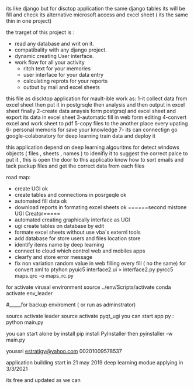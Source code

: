 
its like django but for disctop application
the same django tables its will be fill and check 
its alternative microsoft access and excel sheet ( its the same thin in one project)


the trarget of this project is :
- read any database and writ on it.
- compatibality with any django project.
- dynamic creating User interface.
- work flow for all your activity 
    - ritch text for your memories
    - user interface for your data entry
    - calculating reprots for your reports
    - outbut by mail and excel sheets

this file as discktop application for mault-ible work as:
1-it collect data from excel sheet then put it in postgrsqle then analysis and then output in excel sheet finally 
2-create data anaysis form postgrsql and excel sheet and export its data in excel sheet
3-automatic fill in web form editing 
4-convert excel and work sheet to pdf
5-copy files to the another place every upating 
6- personal memoris for save your knowledge
7- its can connectign go google-colaboratory for deep learning train data and deploy it

this application depend on deep learning algouritms for detect windows objects ( files , sheets , names ) to idenifiy it to suggest the correct palce to put it , this is open the door to this applicatio know how to sort emails and tack packup files and get the correct data from each files

road map:
- create UGI                                                ok
- create tables and connections in posrgeqle                ok
- automated fill data                                       ok
- download reports in formating excel sheets                ok
        ======second mistone UGI Creator=====
- automated creating  graphically  interface as UGI
- ugi create tables on database by edit         
- formate excel sheets without use vba`s externl tools
- add database for store users and files location store
- identify items name by deep learning
- connect to cloud which control web and mobiles apps
- clearfy and store error message
- fix non variation random value in web filling every fill ( no the same)
for convert xml to ptyhon 
pyuic5 interface2.ui > interface2.py
pyrcc5 maps.qrc -o maps_rc.py

for activate virusal environment
source ../env/Scripts/activate
conda activate env_leader   


#_____for backup enviroment ( or run as adminstrator)

source activate leader
source activate pyqt_ugi
you can start app py :
python main.py

you can start alone by install
pip install PyInstaller
then
pyinstaller -w main.py

 youssri
 estratigy@yahoo.com 
 00201009578537

application building start in 21 may 2019
deep learning modue applying in 3/3/2021

its free and updated as we can